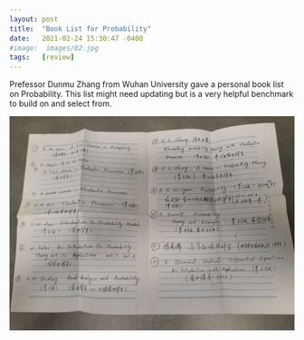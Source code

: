 ```yaml
---
layout: post
title:  "Book List for Probability"
date:   2021-02-24 15:30:47 -0400
#image:  images/02.jpg
tags:   [review]
---
```


Prefessor Dunmu Zhang from Wuhan University gave a personal book list on Probability. This list might need updating but is a very helpful benchmark to build on and select from. 

![Original Handwriting](/images/prob_text_rec.jpg)




